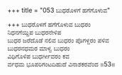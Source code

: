 +++
title = "053 ಬುಧರೊಳಗೆ ಹಗೆಗೊಳುವ"

+++
ಬುಧರೊಳಗೆ ಹಗೆಗೊಳುವ ಬುಧರಂ   
ನಿಧನಗೆಯ್ದಿಪ ಬುಧರನೇಳಿಪ   
ಬುಧರ ಜರೆದೊಡೆ ನಲಿವ ಬುಧರಂ ಪೊಗಳ್ದರಂ ಪಳಿವ   
ಬುಧರನಧಮರ ಮಾಳ್ವ ಬುಧರಂ   
ವಿಧಿಗೊಳಿಪ ಬುಧರ್ಗೀವರಂ ಕವ   
ರ್ವಧಮ ಭೂಪರಿಗಂಟದಿಹುದೆ ವಿನಾಶಕರವೆಂದ   ॥53॥